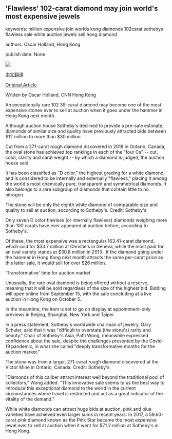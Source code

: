 ## 'Flawless' 102-carat diamond may join world's most expensive jewels

keywords: million expensive join worlds kong diamonds 102carat sothebys flawless sale white auction jewels sell hong diamond

authors: Oscar Holland, Hong Kong

publish date: None

![](https://cdn.cnn.com/cnnnext/dam/assets/200911131334-01-white-diamond-sothebys-hong-kong-super-tease.jpg)

[中文翻译](%27Flawless%27%20102-carat%20diamond%20may%20join%20world%27s%20most%20expensive%20jewels_zh.md)

[Original Article](https://edition.cnn.com/style/article/diamond-auction-hong-kong/index.html)

Written by Oscar Holland, CNN Hong Kong

An exceptionally rare 102.39-carat diamond may become one of the most expensive stones ever to sell at auction when it goes under the hammer in Hong Kong next month.

Although auction house Sotheby's declined to provide a pre-sale estimate, diamonds of similar size and quality have previously attracted bids between $12 million to more than $30 million.

Cut from a 271-carat rough diamond discovered in 2018 in Ontario, Canada, the oval stone has achieved top rankings in each of the "four Cs" -- cut, color, clarity and carat weight -- by which a diamond is judged, the auction house said.

It has been classified as "D color," the highest grading for a white diamond, and is considered to be internally and externally "flawless," placing it among the world's most chemically pure, transparent and symmetrical diamonds. It also belongs to a rare subgroup of diamonds that contain little to no nitrogen.

The stone will be only the eighth white diamond of comparable size and quality to sell at auction, according to Sotheby's. Credit: Sotheby's

Only seven D color flawless (or internally flawless) diamonds weighing more than 100 carats have ever appeared at auction before, according to Sotheby's.

Of these, the most expensive was a rectangular 163.41-carat diamond, which sold for $33.7 million at Christie's in Geneva, while the most paid for an oval variety stands at $30.8 million in 2013 . If the diamond going under the hammer in Hong Kong next month attracts the same per-carat price as this latter sale, it would sell for over $26 million.

'Transformative' time for auction market

Unusually, the rare oval diamond is being offered without a reserve, meaning that it will be sold regardless of the size of the highest bid. Bidding will open online from September 15, with the sale concluding at a live auction in Hong Kong on October 5.

In the meantime, the item is set to go on display at appointment-only previews in Beijing, Shanghai, New York and Taipei.

In a press statement, Sotheby's worldwide chairman of jewelry, Gary Schuler, said that it was "difficult to overstate (the stone's) rarity and beauty." Chair of Sotheby's Asia, Patti Wong, meanwhile expressed confidence about the sale, despite the challenges presented by the Covid-19 pandemic, in what she called "deeply transformative months for the auction market."

The stone was from a larger, 271-carat rough diamond discovered at the Victor Mine in Ontario, Canada. Credit: Sotheby's

"Diamonds of this caliber attract interest well beyond the traditional pool of collectors," Wong added. "This innovative sale seems to us the best way to introduce this exceptional diamond to the world in the current circumstances where travel is restricted and act as a great indicator of the vitality of the demand."

While white diamonds can attract huge bids at auction, pink and blue varieties have achieved even larger sums in recent years. In 2017, a 59.60-carat pink diamond known as the Pink Star became the most expensive jewel ever to sell at auction when it went for $71.2 million at Sotheby's in Hong Kong.